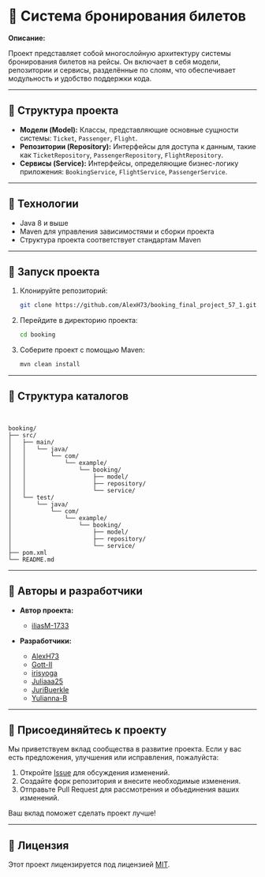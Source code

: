 # 🎫 Система бронирования билетов

**Описание:**

Проект представляет собой многослойную архитектуру системы бронирования билетов на рейсы. Он включает в себя модели, репозитории и сервисы, разделённые по слоям, что обеспечивает модульность и удобство поддержки кода.

---

## 🧱 Структура проекта

* **Модели (Model):** Классы, представляющие основные сущности системы: `Ticket`, `Passenger`, `Flight`.
* **Репозитории (Repository):** Интерфейсы для доступа к данным, такие как `TicketRepository`, `PassengerRepository`, `FlightRepository`.
* **Сервисы (Service):** Интерфейсы, определяющие бизнес-логику приложения: `BookingService`, `FlightService`, `PassengerService`.

---

## 🔧 Технологии

* Java 8 и выше
* Maven для управления зависимостями и сборки проекта
* Структура проекта соответствует стандартам Maven

---

## 🚀 Запуск проекта

1. Клонируйте репозиторий:

   ```bash
   git clone https://github.com/AlexH73/booking_final_project_57_1.git
   ```
2. Перейдите в директорию проекта:

   ```bash
   cd booking
   ```
3. Соберите проект с помощью Maven:

   ```bash
   mvn clean install
   ```

---

## 📁 Структура каталогов

```


booking/
├── src/
│   ├── main/
│   │   └── java/
│   │       └── com/
│   │           └── example/
│   │               └── booking/
│   │                   ├── model/
│   │                   ├── repository/
│   │                   └── service/
│   └── test/
│       └── java/
│           └── com/
│               └── example/
│                   └── booking/
│                       ├── model/
│                       ├── repository/
│                       └── service/
├── pom.xml
└── README.md
```



---

## 👥 Авторы и разработчики

* **Автор проекта:**

    * [iliasM-1733](https://github.com/iliasM-1733)

* **Разработчики:**

    * [AlexH73](https://github.com/AlexH73)
    * [Gott-II](https://github.com/Gott-II)
    * [irisyoga](https://github.com/irisyoga)
    * [Juliaaa25](https://github.com/Juliaaa25)
    * [JuriBuerkle](https://github.com/JuriBuerkle)
    * [Yulianna-B](https://github.com/Yulianna-B)

---

## 🤝 Присоединяйтесь к проекту

Мы приветствуем вклад сообщества в развитие проекта. Если у вас есть предложения, улучшения или исправления, пожалуйста:

1. Откройте [Issue](https://github.com/AlexH73/booking/issues) для обсуждения изменений.
2. Создайте форк репозитория и внесите необходимые изменения.
3. Отправьте Pull Request для рассмотрения и объединения ваших изменений.

Ваш вклад поможет сделать проект лучше!

---

## 📄 Лицензия

Этот проект лицензируется под лицензией [MIT](https://github.com/AlexH73/booking_final_project_57_1?tab=MIT-1-ov-file).

